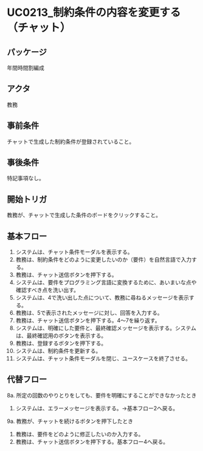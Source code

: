 # UC0213_制約条件の内容を変更する（チャット）

## パッケージ
年間時間割編成

## アクタ
教務

## 事前条件
チャットで生成した制約条件が登録されていること。

## 事後条件
特記事項なし。

## 開始トリガ
教務が、チャットで生成した条件のボードをクリックすること。

## 基本フロー

1. システムは、チャット条件モーダルを表示する。
2. 教務は、制約条件をどのように変更したいのか（要件）を自然言語で入力する。
3. 教務は、チャット送信ボタンを押下する。
4. システムは、要件をプログラミング言語に変換するために、あいまいな点や確認すべき点を洗い出す。
5. システムは、4で洗い出した点について、教務に尋ねるメッセージを表示する。
6. 教務は、5で表示されたメッセージに対し、回答を入力する。
7. 教務は、チャット送信ボタンを押下する。4〜7を繰り返す。
8. システムは、明確にした要件と、最終確認メッセージを表示する。システムは、最終確認用のボタンを表示する。
9. 教務は、登録するボタンを押下する。
10. システムは、制約条件を更新する。
11. システムは、チャット条件モーダルを閉じ、ユースケースを終了させる。

## 代替フロー

8a. 所定の回数のやりとりをしても、要件を明確にすることができなかったとき
1. システムは、エラーメッセージを表示する。→基本フロー2へ戻る。

9a. 教務が、チャットを続けるボタンを押下したとき
1. 教務は、要件をどのように修正したいのか入力する。
2. 教務は、チャット送信ボタンを押下する。基本フロー4へ戻る。